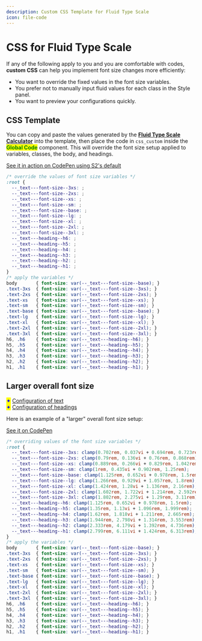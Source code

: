 ```yaml
---
description: Custom CSS Template for Fluid Type Scale
icon: file-code
---
```


# CSS for Fluid Type Scale

If any of the following apply to you and you are comfortable with codes, **custom CSS** can help you implement font size changes more efficiently:

* You want to override the fixed values in the font size variables.
* You prefer not to manually input fluid values for each class in the Style panel.
* You want to preview your configurations quickly.



## CSS Template

You can copy and paste the values generated by the [**Fluid Type Scale Calculator**](https://www.fluid-type-scale.com/) into the template, then place the code in `css_custom` inside the <mark style="color:green;">**Global Code**</mark> component. This will override the font size setup applied to variables, classes, the body, and headings.

[See it in action on CodePen using S2's default](https://codepen.io/pen/ZYYKGGZ)

```css
/* override the values of font size variables */
:root {
  --_text---font-size--3xs: ;
  --_text---font-size--2xs: ;
  --_text---font-size--xs: ;
  --_text---font-size--sm: ;
  --_text---font-size--base: ;
  --_text---font-size--lg: ;
  --_text---font-size--xl: ;
  --_text---font-size--2xl: ;
  --_text---font-size--3xl: ;
  --_text---heading--h6: ;
  --_text---heading--h5: ;
  --_text---heading--h4: ;
  --_text---heading--h3: ;
  --_text---heading--h2: ;
  --_text---heading--h1: ;
}
/* apply the variables */
body       { font-size: var(--_text---font-size--base); }
.text-3xs  { font-size: var(--_text---font-size--3xs); }
.text-2xs  { font-size: var(--_text---font-size--2xs); }
.text-xs   { font-size: var(--_text---font-size--xs); }
.text-sm   { font-size: var(--_text---font-size--sm); }
.text-base { font-size: var(--_text---font-size--base); }
.text-lg   { font-size: var(--_text---font-size--lg); }
.text-xl   { font-size: var(--_text---font-size--xl); }
.text-2xl  { font-size: var(--_text---font-size--2xl); }
.text-3xl  { font-size: var(--_text---font-size--3xl); }
h6, .h6    { font-size: var(--_text---heading--h6); }
h5, .h5    { font-size: var(--_text---heading--h5); }
h4, .h4    { font-size: var(--_text---heading--h4); }
h3, .h3    { font-size: var(--_text---heading--h3); }
h2, .h2    { font-size: var(--_text---heading--h2); }
h1, .h1    { font-size: var(--_text---heading--h1); }
```



## Larger overall font size

<mark style="color:blue;">✦</mark> [Configuration of text](https://www.fluid-type-scale.com/calculate?minFontSize=18\&minWidth=360\&minRatio=1.125\&maxFontSize=24\&maxWidth=1280\&maxRatio=1.2\&steps=3xs%2C2xs%2Cxs%2Csm%2Cbase%2Clg%2Cxl%2C2xl%2C3xl\&baseStep=base\&prefix=_text---font-size-\&useContainerWidth=false\&includeFallbacks=false\&useRems=true\&remValue=16\&decimals=3\&previewFont=Inter\&previewText=Almost+before+we+knew+it%2C+we+had+left+the+ground\&previewWidth=1280)\
<mark style="color:blue;">✦</mark> [Configuration of headings](https://www.fluid-type-scale.com/calculate?minFontSize=18\&minWidth=360\&minRatio=1.2\&maxFontSize=24\&maxWidth=1280\&maxRatio=1.333\&steps=h6%2Ch5%2Ch4%2Ch3%2Ch2%2Ch1\&baseStep=h6\&prefix=_text---heading-\&useContainerWidth=false\&includeFallbacks=false\&useRems=true\&remValue=16\&decimals=3\&previewFont=Inter\&previewText=Almost+before+we+knew+it%2C+we+had+left+the+ground\&previewWidth=1280)

Here is an example of a "larger" overall font size setup:

[See it on CodePen](https://codepen.io/pen/Kwwmwwv)

```css
/* overriding values of the font size variables */
:root {
  --_text---font-size--3xs: clamp(0.702rem, 0.037vi + 0.694rem, 0.723rem);
  --_text---font-size--2xs: clamp(0.79rem, 0.136vi + 0.76rem, 0.868rem);
  --_text---font-size--xs: clamp(0.889rem, 0.266vi + 0.829rem, 1.042rem);
  --_text---font-size--sm: clamp(1rem, 0.435vi + 0.902rem, 1.25rem);
  --_text---font-size--base: clamp(1.125rem, 0.652vi + 0.978rem, 1.5rem);
  --_text---font-size--lg: clamp(1.266rem, 0.929vi + 1.057rem, 1.8rem);
  --_text---font-size--xl: clamp(1.424rem, 1.28vi + 1.136rem, 2.16rem);
  --_text---font-size--2xl: clamp(1.602rem, 1.722vi + 1.214rem, 2.592rem);
  --_text---font-size--3xl: clamp(1.802rem, 2.275vi + 1.29rem, 3.11rem);
  --_text---heading--h6: clamp(1.125rem, 0.652vi + 0.978rem, 1.5rem);
  --_text---heading--h5: clamp(1.35rem, 1.13vi + 1.096rem, 1.999rem);
  --_text---heading--h4: clamp(1.62rem, 1.818vi + 1.211rem, 2.665rem);
  --_text---heading--h3: clamp(1.944rem, 2.798vi + 1.314rem, 3.553rem);
  --_text---heading--h2: clamp(2.333rem, 4.179vi + 1.392rem, 4.736rem);
  --_text---heading--h1: clamp(2.799rem, 6.111vi + 1.424rem, 6.313rem);
}
/* apply the variables */
body       { font-size: var(--_text---font-size--base); }
.text-3xs  { font-size: var(--_text---font-size--3xs); }
.text-2xs  { font-size: var(--_text---font-size--2xs); }
.text-xs   { font-size: var(--_text---font-size--xs); }
.text-sm   { font-size: var(--_text---font-size--sm); }
.text-base { font-size: var(--_text---font-size--base); }
.text-lg   { font-size: var(--_text---font-size--lg); }
.text-xl   { font-size: var(--_text---font-size--xl); }
.text-2xl  { font-size: var(--_text---font-size--2xl); }
.text-3xl  { font-size: var(--_text---font-size--3xl); }
h6, .h6    { font-size: var(--_text---heading--h6); }
h5, .h5    { font-size: var(--_text---heading--h5); }
h4, .h4    { font-size: var(--_text---heading--h4); }
h3, .h3    { font-size: var(--_text---heading--h3); }
h2, .h2    { font-size: var(--_text---heading--h2); }
h1, .h1    { font-size: var(--_text---heading--h1); }
```



